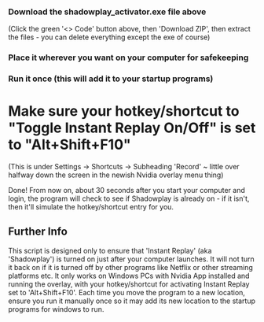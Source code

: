 ### Download the shadowplay_activator.exe file above
(Click the green '<> Code' button above, then 'Download ZIP', then extract the files - you can delete everything except the exe of course)
### Place it wherever you want on your computer for safekeeping
### Run it once (this will add it to your startup programs)

# Make sure your hotkey/shortcut to "Toggle Instant Replay On/Off" is set to "Alt+Shift+F10"
(This is under Settings -> Shortcuts -> Subheading 'Record' ~ little over halfway down the screen in the newish Nvidia overlay menu thing)

Done!
From now on, about 30 seconds after you start your computer and login, the program will check to see if Shadowplay is already on - if it isn't, then it'll simulate the hotkey/shortcut entry for you.

## Further Info
This script is designed only to ensure that 'Instant Replay' (aka 'Shadowplay') is turned on just after your computer launches. It will not turn it back on if it is turned off by other programs like Netflix or other streaming platforms etc.
It only works on Windows PCs with Nvidia App installed and running the overlay, with your hotkey/shortcut for activating Instant Replay set to 'Alt+Shift+F10'.
Each time you move the program to a new location, ensure you run it manually once so it may add its new location to the startup programs for windows to run.